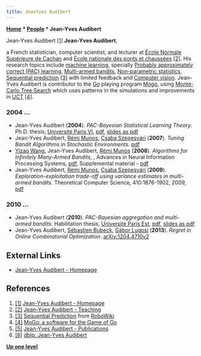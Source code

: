 ```yaml
---
title: JeanYves Audibert
---
```

**[Home](Home "Home") \* [People](People "People") \* Jean-Yves Audibert**



 [](http://certis.enpc.fr/~audibert/) Jean-Yves Audibert <a id="cite-note-1" href="#cite-ref-1">[1]</a> 
**Jean-Yves Audibert**,  

a French statistician, computer scientist, and lecturer at [École Normale Supérieure de Cachan](https://en.wikipedia.org/wiki/%C3%89cole_Normale_Sup%C3%A9rieure_de_Cachan) and [École nationale des ponts et chaussées](https://en.wikipedia.org/wiki/%C3%89cole_nationale_des_ponts_et_chauss%C3%A9es) <a id="cite-note-2" href="#cite-ref-2">[2]</a>. His research topics include [machine learning](Learning "Learning"), specially [Probably approximately correct (PAC) learning](https://en.wikipedia.org/wiki/Probably_approximately_correct_learning), [Multi-armed bandits](https://en.wikipedia.org/wiki/Multi-armed_bandit), [Non-parametric statistics](https://en.wikipedia.org/wiki/Non-parametric_statistics), [Sequential prediction](https://en.wikipedia.org/wiki/Sequential_estimation) <a id="cite-note-3" href="#cite-ref-3">[3]</a> with limited feedback and [Computer vision](https://en.wikipedia.org/wiki/Computer_vision). Jean-Yves Audibert is contributor to the [Go](Go "Go") playing program [Mogo](https://www.game-ai-forum.org/icga-tournaments/program.php?id=515), using [Monte-Carlo Tree Search](Monte-Carlo_Tree_Search "Monte-Carlo Tree Search") which uses patterns in the simulations and improvements in [UCT](UCT "UCT") <a id="cite-note-4" href="#cite-ref-4">[4]</a>. 



### 2004 ...


* Jean-Yves Audibert (**2004**). *PAC-Bayesian Statistical Learning Theory*. Ph.D. thesis, [Université Paris VI](University_of_Paris#6 "University of Paris"), [pdf](http://certis.enpc.fr/~audibert/Mes%20articles/PhDthesis.pdf), [slides as pdf](http://certis.enpc.fr/~audibert/Mes%20articles/audibert_PhD_defense.pdf)
* Jean-Yves Audibert, [Rémi Munos](R%C3%A9mi_Munos "Rémi Munos"), [Csaba Szepesvári](Csaba_Szepesv%C3%A1ri "Csaba Szepesvári") (**2007**). *Tuning Bandit Algorithms in Stochastic Environments*. [pdf](http://certis.enpc.fr/~audibert/ucb_alt.pdf)
* [Yizao Wang](Yizao_Wang "Yizao Wang"), Jean-Yves Audibert, [Rémi Munos](R%C3%A9mi_Munos "Rémi Munos") (**2008**). *Algorithms for Infinitely Many-Armed Bandits*, , Advances in Neural Information Processing Systems, [pdf](http://www.stat.lsa.umich.edu/%7Eyizwang/publications/wang08algorithms.pdf), Supplemental material - [pdf](http://www.stat.lsa.umich.edu/%7Eyizwang/publications/wang08algorithmsSupp.pdf)
* Jean-Yves Audibert, [Rémi Munos](R%C3%A9mi_Munos "Rémi Munos"), [Csaba Szepesvári](Csaba_Szepesv%C3%A1ri "Csaba Szepesvári") (**2009**). *Exploration-exploitation trade-off using variance estimates in multi-armed bandits*. Theoretical Computer Science, 410:1876-1902, 2009, [pdf](http://www.ualberta.ca/~szepesva/papers/ucbtuned-journal.pdf)


### 2010 ...


* Jean-Yves Audibert (**2010**). *PAC-Bayesian aggregation and multi-armed bandits*. Habilitation thesis, [Université Paris Est](University_of_Paris#12 "University of Paris"), [pdf](http://certis.enpc.fr/~audibert/Mes%20articles/hdr.pdf), [slides as pdf](http://certis.enpc.fr/~audibert/Mes%20articles/hdrSlides.pdf)
* Jean-Yves Audibert, [Sébastien Bubeck](index.php?title=S%C3%A9bastien_Bubeck&action=edit&redlink=1 "Sébastien Bubeck (page does not exist)"), [Gábor Lugosi](G%C3%A1bor_Lugosi "Gábor Lugosi") (**2013**). *Regret in Online Combinatorial Optimization*. [arXiv:1204.4710v2](http://arxiv.org/abs/1204.4710v2)


## External Links


* [Jean-Yves Audibert - Homepage](http://certis.enpc.fr/~audibert/)


## References


1. <a id="cite-ref-1" href="#cite-note-1">[1]</a> [Jean-Yves Audibert - Homepage](http://certis.enpc.fr/~audibert/)
2. <a id="cite-ref-2" href="#cite-note-2">[2]</a> [Jean-Yves Audibert - Teaching](http://certis.enpc.fr/~audibert/teaching.html)
3. <a id="cite-ref-3" href="#cite-note-3">[3]</a> [Sequential Prediction](http://robowiki.net/wiki/Sequential_Prediction) from [RoboWiki](http://robowiki.net/wiki/Home)
4. <a id="cite-ref-4" href="#cite-note-4">[4]</a> [MoGo: a software for the Game of Go](http://www.lri.fr/~teytaud/mogo.html)
5. <a id="cite-ref-5" href="#cite-note-5">[5]</a> [Jean-Yves Audibert - Publications](http://certis.enpc.fr/~audibert/publis.htm)
6. <a id="cite-ref-6" href="#cite-note-6">[6]</a> [dblp: Jean-Yves Audibert](http://www.informatik.uni-trier.de/~ley/db/indices/a-tree/a/Audibert:Jean=Yves.html)

**[Up one level](People "People")**







 
